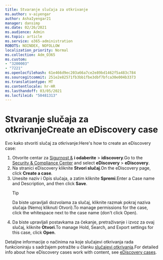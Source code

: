 ```yaml
---
title: Stvaranje slučaja za otkrivanje
ms.author: v-aiyengar
author: AshaIyengar21
manager: dansimp
ms.date: 02/26/2021
ms.audience: Admin
ms.topic: article
ms.service: o365-administration
ROBOTS: NOINDEX, NOFOLLOW
localization_priority: Normal
ms.collection: Adm_O365
ms.custom:
- "3200003"
- "7221"
ms.openlocfilehash: 61e466d9ec203a66a7ce2e89bd1462f5a483c784
ms.sourcegitcommit: 251e2e82571fb3bb1fbe3dbf7bfca30e004b3373
ms.translationtype: MT
ms.contentlocale: hr-HR
ms.lasthandoff: 03/05/2021
ms.locfileid: "50481313"
---
```

# <a name="create-an-ediscovery-case"></a><span data-ttu-id="01189-102">Stvaranje slučaja za otkrivanje</span><span class="sxs-lookup"><span data-stu-id="01189-102">Create an eDiscovery case</span></span>

<span data-ttu-id="01189-103">Evo kako stvoriti slučaj za otkrivanje:</span><span class="sxs-lookup"><span data-stu-id="01189-103">Here's how to create an eDiscovery case:</span></span>

1. <span data-ttu-id="01189-104">Otvorite centar za [Sigurnost &](https://go.microsoft.com/fwlink/p/?linkid=2077143) **i odaberite**  >  **idiscovery**.</span><span class="sxs-lookup"><span data-stu-id="01189-104">Go to the [Security & Compliance Center](https://go.microsoft.com/fwlink/p/?linkid=2077143) and select **eDiscovery** > **eDiscovery**.</span></span>
1. <span data-ttu-id="01189-105">Na stranici eDiscovery kliknite **Stvori slučaj**.</span><span class="sxs-lookup"><span data-stu-id="01189-105">On the eDiscovery page, click **Create a case**.</span></span>
1. <span data-ttu-id="01189-106">Unesite naziv i Opis slučaja, a zatim kliknite **Spremi**.</span><span class="sxs-lookup"><span data-stu-id="01189-106">Enter a Case name and Description, and then click **Save**.</span></span>
    > [!TIP]
    ><span data-ttu-id="01189-107">Da biste upravljali dozvolama za slučaj, kliknite razmak pokraj naziva slučaja (Nemoj kliknuti Otvori).</span><span class="sxs-lookup"><span data-stu-id="01189-107">To manage permissions for the case, click the whitespace next to the case name (don't click Open).</span></span>
1. <span data-ttu-id="01189-108">Da biste upravljali postavkama za čekanje, pretraživanje i izvoz za ovaj slučaj, kliknite **Otvori**.</span><span class="sxs-lookup"><span data-stu-id="01189-108">To manage Hold, Search, and Export settings for this case, click **Open**.</span></span>

<span data-ttu-id="01189-109">Detaljne informacije o načinima na koje slučajevi otkrivanja rada funkcioniraju s sadržajem potražite u članku [slučajevi otkrivanja](https://go.microsoft.com/fwlink/?linkid=2101589).</span><span class="sxs-lookup"><span data-stu-id="01189-109">For detailed info about how eDiscovery cases work with content, see [eDiscovery cases](https://go.microsoft.com/fwlink/?linkid=2101589).</span></span>
